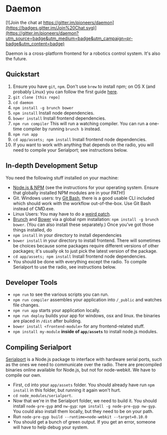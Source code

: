 Daemon
======

[![Join the chat at https://gitter.im/pioneers/daemon](https://badges.gitter.im/Join%20Chat.svg)](https://gitter.im/pioneers/daemon?utm_source=badge&utm_medium=badge&utm_campaign=pr-badge&utm_content=badge)

Daemon is a cross-platform frontend for a robotics control system. It's also the future.

## Quickstart
1. Ensure you have `git`, `npm`. Don't use `brew` to install npm; on OS X (and probably Linux) you can follow the first guide [here](https://gist.github.com/isaacs/579814).
1. `git clone [this repo]`
1. `cd daemon`
1. `npm install -g brunch bower`
1. `npm install` Install node dependencies.
1. `bower install` Install frontend dependencies.
1. `npm run compiler` This will run a watching compiler. You can run a one-time compiler by running `brunch b` instead.
1. `npm run app`
1. `cd app/assets; npm install` Install frontend node dependencies.
1. If you want to work with anything that depends on the radio, you will need to compile your Serialport; see instructions below.

## In-depth Development Setup

You need the following stuff installed on your machine:
- [Node.js & NPM](http://nodejs.org/) (see the instructions for your operating system. Ensure that globally installed NPM modules are in your PATH!)
- Git. Windows users: try [Git Bash](http://git-scm.com/), there is a good usable CLI included which should work with the workflow out-of-the-box. Use Git Bash instead of CMD.exe.
- Linux Users: You may have to do a [weird patch](https://github.com/rogerwang/node-webkit/wiki/The-solution-of-lacking-libudev.so.0).
- [Brunch](http://brunch.io/) and [Bower](http://bower.io/) via a global npm installation: `npm install -g brunch bower`. (You can also install these separately.)
Once you've got those things installed, do
- `npm install` in your directory to install dependencies
- `bower install` in your directory to install frontend. There will sometimes be choices because some packages require different versions of other packages; it's usually ok to just pick the latest version of the package.
- `cd app/assets; npm install` Install frontend node dependencies.
- You should be done with everything except the radio. To compile Serialport to use the radio, see instructions below.

## Developer Tools

- `npm run` to see the various scripts you can run.
- `npm run compiler` assembles your application into `/_public` and watches file changes.
- `npm run app` starts your application locally.
- `npm run deploy` builds your app for windows, osx and linux. the binaries are placed in `/dist` after building.
- `bower install <frontend-module>` for any frontend-related stuff.
- `npm install my-module` **inside of `app/assets`** to install node.js modules.

## Compiling Serialport
[Serialport](https://github.com/voodootikigod/node-serialport) is a Node.js package to interface with hardware serial ports, such as the ones we need to communicate over the radio. There are precompiled binaries online available for Node.js, but not for node-webkit. We have to compile our own.
- First, cd into your `app/assets` folder. You should already have run `npm install` in this folder, but running it again won't hurt.
- `cd node_modules/serialport`.
- Now that we're in the Serialport folder, we need to build it. You should install `node-pre-gyp` and `nw-gyp`: `npm install -g node-pre-gyp nw-gyp`. You could also install them locally, but they need to be on your path.
- Run `node-pre-gyp build --runtime=node-webkit --target=0.10.0`
- You should get a bunch of green output. If you get an error, someone will have to help debug your system.

